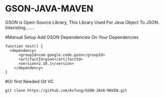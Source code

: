 # GSON-JAVA-MAVEN

GSON is Open-Source Library, This Library Used For Java Object To JSON.
Interisting.......

#Manual Setup
Add GSON Dependencies On Your Dependencies
```
function test() {
  <dependency>
      <groupId>com.google.code.gson</groupId>
      <artifactId>gson</artifactId>
      <version>2.10.1</version>
    </dependency>
}
```

#Or 
first Needed Git VC

```
git clone https://github.com/Asfung/GSON-JAVA-MAVEN.git
```
